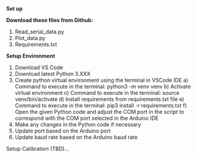 **Set up**

**Download these files from Github:**
1. Read_serial_data.py
2. Plot_data.py
3. Requirements.txt


**Setup Environment**
1. Download VS Code
2. Download latest Python 3.XXX
3. Create python virtual environment using the terminal in VSCode IDE
   a) Command to execute in the terminal: python3 -m venv venv
   b) Activate virtual environment
   c) Command to execute in the terminal: source venv/bin/activate
   d) Install requirements from requirements.txt file
   e) Command to execute in the terminal: pip3 install -r requirements.txt
   f) Open the given Python code and adjust the COM port in the script to correspond with the COM port selected in the Arduino IDE
4. Make any changes in the Python code if necessary
5. Update port based on the Arduino port
6. Update baud rate based on the Arduino baud rate

Setup Calibration (TBD)...




